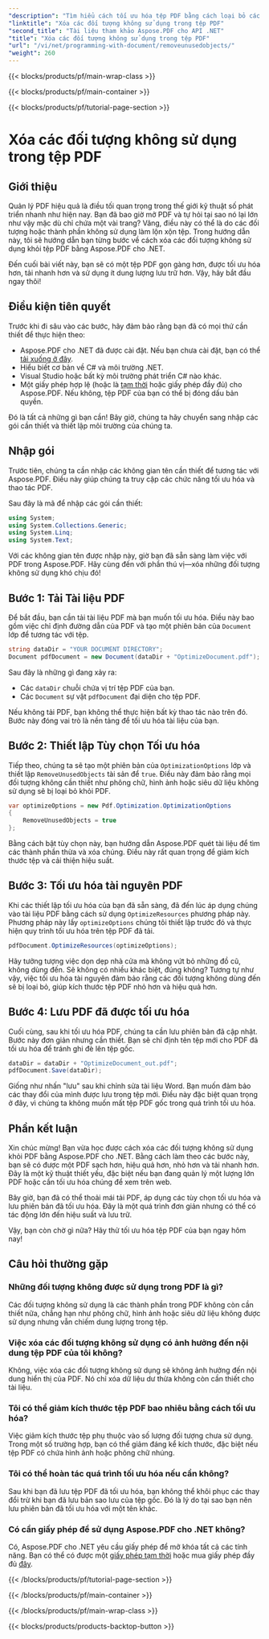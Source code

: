 ```yaml
---
"description": "Tìm hiểu cách tối ưu hóa tệp PDF bằng cách loại bỏ các đối tượng không sử dụng bằng Aspose.PDF cho .NET. Hướng dẫn từng bước để giảm kích thước tệp và cải thiện hiệu suất."
"linktitle": "Xóa các đối tượng không sử dụng trong tệp PDF"
"second_title": "Tài liệu tham khảo Aspose.PDF cho API .NET"
"title": "Xóa các đối tượng không sử dụng trong tệp PDF"
"url": "/vi/net/programming-with-document/removeunusedobjects/"
"weight": 260
---
```


{{< blocks/products/pf/main-wrap-class >}}

{{< blocks/products/pf/main-container >}}

{{< blocks/products/pf/tutorial-page-section >}}

# Xóa các đối tượng không sử dụng trong tệp PDF

## Giới thiệu

Quản lý PDF hiệu quả là điều tối quan trọng trong thế giới kỹ thuật số phát triển nhanh như hiện nay. Bạn đã bao giờ mở PDF và tự hỏi tại sao nó lại lớn như vậy mặc dù chỉ chứa một vài trang? Vâng, điều này có thể là do các đối tượng hoặc thành phần không sử dụng làm lộn xộn tệp. Trong hướng dẫn này, tôi sẽ hướng dẫn bạn từng bước về cách xóa các đối tượng không sử dụng khỏi tệp PDF bằng Aspose.PDF cho .NET. 

Đến cuối bài viết này, bạn sẽ có một tệp PDF gọn gàng hơn, được tối ưu hóa hơn, tải nhanh hơn và sử dụng ít dung lượng lưu trữ hơn. Vậy, hãy bắt đầu ngay thôi!

## Điều kiện tiên quyết

Trước khi đi sâu vào các bước, hãy đảm bảo rằng bạn đã có mọi thứ cần thiết để thực hiện theo:

- Aspose.PDF cho .NET đã được cài đặt. Nếu bạn chưa cài đặt, bạn có thể [tải xuống ở đây](https://releases.aspose.com/pdf/net/).
- Hiểu biết cơ bản về C# và môi trường .NET.
- Visual Studio hoặc bất kỳ môi trường phát triển C# nào khác.
- Một giấy phép hợp lệ (hoặc là [tạm thời](https://purchase.aspose.com/temporary-license/) hoặc giấy phép đầy đủ) cho Aspose.PDF. Nếu không, tệp PDF của bạn có thể bị đóng dấu bản quyền.
  
Đó là tất cả những gì bạn cần! Bây giờ, chúng ta hãy chuyển sang nhập các gói cần thiết và thiết lập môi trường của chúng ta.

## Nhập gói

Trước tiên, chúng ta cần nhập các không gian tên cần thiết để tương tác với Aspose.PDF. Điều này giúp chúng ta truy cập các chức năng tối ưu hóa và thao tác PDF.

Sau đây là mã để nhập các gói cần thiết:

```csharp
using System;
using System.Collections.Generic;
using System.Linq;
using System.Text;
```

Với các không gian tên được nhập này, giờ bạn đã sẵn sàng làm việc với PDF trong Aspose.PDF. Hãy cùng đến với phần thú vị—xóa những đối tượng không sử dụng khó chịu đó!

## Bước 1: Tải Tài liệu PDF

Để bắt đầu, bạn cần tải tài liệu PDF mà bạn muốn tối ưu hóa. Điều này bao gồm việc chỉ định đường dẫn của PDF và tạo một phiên bản của `Document` lớp để tương tác với tệp.

```csharp
string dataDir = "YOUR DOCUMENT DIRECTORY";
Document pdfDocument = new Document(dataDir + "OptimizeDocument.pdf");
```

Sau đây là những gì đang xảy ra:
- Các `dataDir` chuỗi chứa vị trí tệp PDF của bạn.
- Các `Document` sự vật `pdfDocument` đại diện cho tệp PDF.

Nếu không tải PDF, bạn không thể thực hiện bất kỳ thao tác nào trên đó. Bước này đóng vai trò là nền tảng để tối ưu hóa tài liệu của bạn.

## Bước 2: Thiết lập Tùy chọn Tối ưu hóa

Tiếp theo, chúng ta sẽ tạo một phiên bản của `OptimizationOptions` lớp và thiết lập `RemoveUnusedObjects` tài sản để `true`. Điều này đảm bảo rằng mọi đối tượng không cần thiết như phông chữ, hình ảnh hoặc siêu dữ liệu không sử dụng sẽ bị loại bỏ khỏi PDF.

```csharp
var optimizeOptions = new Pdf.Optimization.OptimizationOptions
{
    RemoveUnusedObjects = true
};
```

Bằng cách bật tùy chọn này, bạn hướng dẫn Aspose.PDF quét tài liệu để tìm các thành phần thừa và xóa chúng. Điều này rất quan trọng để giảm kích thước tệp và cải thiện hiệu suất.

## Bước 3: Tối ưu hóa tài nguyên PDF

Khi các thiết lập tối ưu hóa của bạn đã sẵn sàng, đã đến lúc áp dụng chúng vào tài liệu PDF bằng cách sử dụng `OptimizeResources` phương pháp này. Phương pháp này lấy `optimizeOptions` chúng tôi thiết lập trước đó và thực hiện quy trình tối ưu hóa trên tệp PDF đã tải.

```csharp
pdfDocument.OptimizeResources(optimizeOptions);
```

Hãy tưởng tượng việc dọn dẹp nhà cửa mà không vứt bỏ những đồ cũ, không dùng đến. Sẽ không có nhiều khác biệt, đúng không? Tương tự như vậy, việc tối ưu hóa tài nguyên đảm bảo rằng các đối tượng không dùng đến sẽ bị loại bỏ, giúp kích thước tệp PDF nhỏ hơn và hiệu quả hơn.

## Bước 4: Lưu PDF đã được tối ưu hóa

Cuối cùng, sau khi tối ưu hóa PDF, chúng ta cần lưu phiên bản đã cập nhật. Bước này đơn giản nhưng cần thiết. Bạn sẽ chỉ định tên tệp mới cho PDF đã tối ưu hóa để tránh ghi đè lên tệp gốc.

```csharp
dataDir = dataDir + "OptimizeDocument_out.pdf";
pdfDocument.Save(dataDir);
```

Giống như nhấn "lưu" sau khi chỉnh sửa tài liệu Word. Bạn muốn đảm bảo các thay đổi của mình được lưu trong tệp mới. Điều này đặc biệt quan trọng ở đây, vì chúng ta không muốn mất tệp PDF gốc trong quá trình tối ưu hóa.

## Phần kết luận

Xin chúc mừng! Bạn vừa học được cách xóa các đối tượng không sử dụng khỏi PDF bằng Aspose.PDF cho .NET. Bằng cách làm theo các bước này, bạn sẽ có được một PDF sạch hơn, hiệu quả hơn, nhỏ hơn và tải nhanh hơn. Đây là một kỹ thuật thiết yếu, đặc biệt nếu bạn đang quản lý một lượng lớn PDF hoặc cần tối ưu hóa chúng để xem trên web.

Bây giờ, bạn đã có thể thoải mái tải PDF, áp dụng các tùy chọn tối ưu hóa và lưu phiên bản đã tối ưu hóa. Đây là một quá trình đơn giản nhưng có thể có tác động lớn đến hiệu suất và lưu trữ.

Vậy, bạn còn chờ gì nữa? Hãy thử tối ưu hóa tệp PDF của bạn ngay hôm nay!

## Câu hỏi thường gặp

### Những đối tượng không được sử dụng trong PDF là gì?
Các đối tượng không sử dụng là các thành phần trong PDF không còn cần thiết nữa, chẳng hạn như phông chữ, hình ảnh hoặc siêu dữ liệu không được sử dụng nhưng vẫn chiếm dung lượng trong tệp.

### Việc xóa các đối tượng không sử dụng có ảnh hưởng đến nội dung tệp PDF của tôi không?
Không, việc xóa các đối tượng không sử dụng sẽ không ảnh hưởng đến nội dung hiển thị của PDF. Nó chỉ xóa dữ liệu dư thừa không còn cần thiết cho tài liệu.

### Tôi có thể giảm kích thước tệp PDF bao nhiêu bằng cách tối ưu hóa?
Việc giảm kích thước tệp phụ thuộc vào số lượng đối tượng chưa sử dụng. Trong một số trường hợp, bạn có thể giảm đáng kể kích thước, đặc biệt nếu tệp PDF có chứa hình ảnh hoặc phông chữ nhúng.

### Tôi có thể hoàn tác quá trình tối ưu hóa nếu cần không?
Sau khi bạn đã lưu tệp PDF đã tối ưu hóa, bạn không thể khôi phục các thay đổi trừ khi bạn đã lưu bản sao lưu của tệp gốc. Đó là lý do tại sao bạn nên lưu phiên bản đã tối ưu hóa với một tên khác.

### Có cần giấy phép để sử dụng Aspose.PDF cho .NET không?
Có, Aspose.PDF cho .NET yêu cầu giấy phép để mở khóa tất cả các tính năng. Bạn có thể có được một [giấy phép tạm thời](https://purchase.aspose.com/temporary-license/) hoặc mua giấy phép đầy đủ [đây](https://purchase.aspose.com/buy).

{{< /blocks/products/pf/tutorial-page-section >}}

{{< /blocks/products/pf/main-container >}}

{{< /blocks/products/pf/main-wrap-class >}}

{{< blocks/products/products-backtop-button >}}